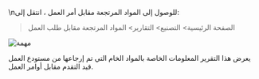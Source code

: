 \nللوصول إلى المواد المرتجعة مقابل أمر العمل ، انتقل إلى:

> الصفحة الرئيسية> التصنيع> التقارير> المواد المرتجعة مقابل طلب العمل

![مهمة](https://docs.erpnext.com/files/returned-materials-against-work-order.png)

يعرض هذا التقرير المعلومات الخاصة بالمواد الخام التي تم إرجاعها من مستودع العمل قيد التقدم مقابل أوامر العمل.